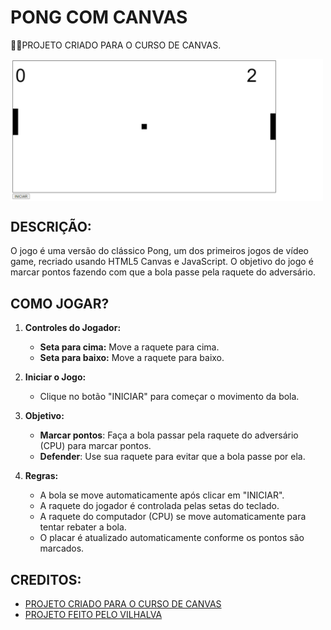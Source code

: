 # PONG COM CANVAS
👨‍🏫PROJETO CRIADO PARA O CURSO DE CANVAS.

<img src="FOTO.png" align="center" width="500"> <br> 

## DESCRIÇÃO:
O jogo é uma versão do clássico Pong, um dos primeiros jogos de vídeo game, recriado usando HTML5 Canvas e JavaScript. O objetivo do jogo é marcar pontos fazendo com que a bola passe pela raquete do adversário. 

## COMO JOGAR?
1. **Controles do Jogador:**
   - **Seta para cima:** Move a raquete para cima.
   - **Seta para baixo:** Move a raquete para baixo.

2. **Iniciar o Jogo:**
   - Clique no botão "INICIAR" para começar o movimento da bola.

3. **Objetivo:**
   - **Marcar pontos**: Faça a bola passar pela raquete do adversário (CPU) para marcar pontos.
   - **Defender**: Use sua raquete para evitar que a bola passe por ela.

4. **Regras:**
   - A bola se move automaticamente após clicar em "INICIAR".
   - A raquete do jogador é controlada pelas setas do teclado.
   - A raquete do computador (CPU) se move automaticamente para tentar rebater a bola.
   - O placar é atualizado automaticamente conforme os pontos são marcados.

## CREDITOS:
- [PROJETO CRIADO PARA O CURSO DE CANVAS](https://github.com/VILHALVA/CURSO-DE-CANVAS)
- [PROJETO FEITO PELO VILHALVA](https://github.com/VILHALVA)
